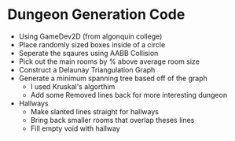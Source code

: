 # Dungeon Generation Code
- Using GameDev2D (from algonquin college)
- Place randomly sized boxes inside of a circle
- Seperate the sqaures using AABB Collision
- Pick out the main rooms by % above average room size
- Construct a Delaunay Triangulation Graph
- Generate a minimum spanning tree based off of the graph
  - I used Kruskal's algorthim
  - Add some Removed lines back for more interesting dungeon
- Hallways
  - Make slanted lines straight for hallways
  - Bring back smaller rooms that overlap theses lines
  - Fill empty void with hallway
